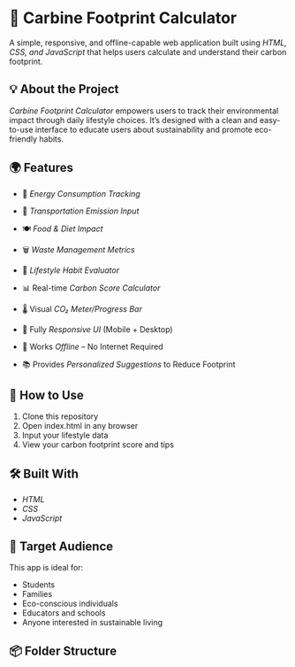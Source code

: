 # 🌱 Carbine Footprint Calculator

A simple, responsive, and offline-capable web application built using *HTML, CSS, and JavaScript* that helps users calculate and understand their carbon footprint.

## 💡 About the Project

*Carbine Footprint Calculator* empowers users to track their environmental impact through daily lifestyle choices. It’s designed with a clean and easy-to-use interface to educate users about sustainability and promote eco-friendly habits.

## 🌍 Features

- 🔌 *Energy Consumption Tracking*  
- 🚗 *Transportation Emission Input*  
- 🍽 *Food & Diet Impact*  
- 🗑 *Waste Management Metrics*  
- 🧘 *Lifestyle Habit Evaluator*

- 📊 Real-time *Carbon Score Calculator*  
- 🌡 Visual *CO₂ Meter/Progress Bar*  
- 📱 Fully *Responsive UI* (Mobile + Desktop)  
- 📴 Works *Offline* – No Internet Required  
- 📚 Provides *Personalized Suggestions* to Reduce Footprint

## 🚀 How to Use

1. Clone this repository  
2. Open index.html in any browser  
3. Input your lifestyle data  
4. View your carbon footprint score and tips

## 🛠 Built With

- *HTML*
- *CSS*
- *JavaScript*

## 🎯 Target Audience

This app is ideal for:
- Students
- Families
- Eco-conscious individuals
- Educators and schools
- Anyone interested in sustainable living

## 📦 Folder Structure
